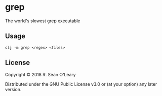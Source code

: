 # grep

The world's slowest grep executable

## Usage

`clj -m grep <regex> <files>`

## License

Copyright © 2018 R. Sean O'Leary

Distributed under the GNU Public License v3.0 or (at your option) any later version.
